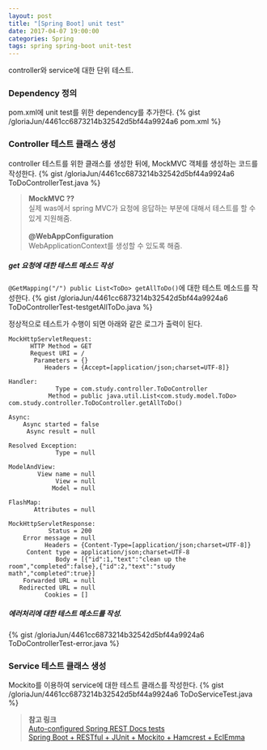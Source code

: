 ```yaml
---
layout: post
title: "[Spring Boot] unit test"
date: 2017-04-07 19:00:00
categories: Spring
tags: spring spring-boot unit-test
---
```


controller와 service에 대한 단위 테스트.

### Dependency 정의
pom.xml에 unit test를 위한 dependency를 추가한다.
{% gist /gloriaJun/4461cc6873214b32542d5bf44a9924a6 pom.xml %}

### Controller 테스트 클래스 생성
controller 테스트를 위한 클래스를 생성한 뒤에, MockMVC 객체를 생성하는 코드를 작성한다.
{% gist /gloriaJun/4461cc6873214b32542d5bf44a9924a6 ToDoControllerTest.java %}

> **MockMVC ??**<br/>
> 실제 was에서 spring MVC가 요청에 응답하는 부분에 대해서 테스트를 할 수 있게 지원해줌.
> <br/><br/>
> **@WebAppConfiguration** <br/>
> WebApplicationContext를 생성할 수 있도록 해줌.


##### get 요청에 대한 테스트 메소드 작성
`@GetMapping("/") public List<ToDo> getAllToDo()`에 대한 테스트 메소드를 작성한다.
{% gist /gloriaJun/4461cc6873214b32542d5bf44a9924a6 ToDoControllerTest-testgetAllToDo.java %}

정상적으로 테스트가 수행이 되면 아래와 같은 로그가 출력이 된다.
```
MockHttpServletRequest:
      HTTP Method = GET
      Request URI = /
       Parameters = {}
          Headers = {Accept=[application/json;charset=UTF-8]}

Handler:
             Type = com.study.controller.ToDoController
           Method = public java.util.List<com.study.model.ToDo> com.study.controller.ToDoController.getAllToDo()

Async:
    Async started = false
     Async result = null

Resolved Exception:
             Type = null

ModelAndView:
        View name = null
             View = null
            Model = null

FlashMap:
       Attributes = null

MockHttpServletResponse:
           Status = 200
    Error message = null
          Headers = {Content-Type=[application/json;charset=UTF-8]}
     Content type = application/json;charset=UTF-8
             Body = [{"id":1,"text":"clean up the room","completed":false},{"id":2,"text":"study math","completed":true}]
    Forwarded URL = null
   Redirected URL = null
          Cookies = []
```

##### 에러처리에 대한 테스트 메소드를 작성.
{% gist /gloriaJun/4461cc6873214b32542d5bf44a9924a6 ToDoControllerTest-error.java %}

### Service 테스트 클래스 생성
Mockito를 이용하여 service에 대한 테스트 클래스를 작성한다. 
{% gist /gloriaJun/4461cc6873214b32542d5bf44a9924a6 ToDoServiceTest.java %}


> **참고 링크**<br/>
>  [Auto-configured Spring REST Docs tests](https://docs.spring.io/spring-boot/docs/current/reference/html/boot-features-testing.html#boot-features-testing-spring-boot-applications-testing-autoconfigured-rest-docs)<br/>
> [Spring Boot + RESTful + JUnit + Mockito + Hamcrest + EclEmma](https://medium.com/@gustavo.ponce.ch/spring-boot-restful-junit-mockito-hamcrest-eclemma-5add7f725d4e)
